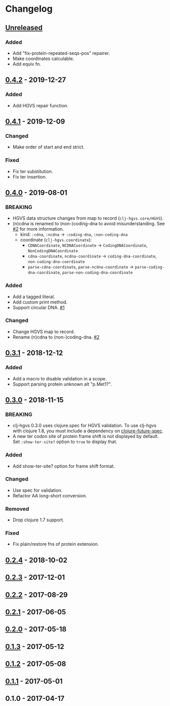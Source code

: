 # Changelog

## [Unreleased]

### Added

- Add "fix-protein-repeated-seqs-pos" repairer.
- Make coordinates calculable.
- Add equiv fn.

## [0.4.2] - 2019-12-27

### Added

- Add HGVS repair function.

## [0.4.1] - 2019-12-09

### Changed

- Make order of start and end strict.

### Fixed

- Fix ter substitution.
- Fix ter insertion.

## [0.4.0] - 2019-08-01

### BREAKING

- HGVS data structure changes from map to record (`clj-hgvs.core/HGVS`).
- (n)cdna is renamed to (non-)coding-dna to avoid misunderstanding. See [#2](https://github.com/chrovis/clj-hgvs/issues/2) for more information.
    - kind: `:cdna`, `:ncdna` → `:coding-dna`, `:non-coding-dna`
    - coordinate (`clj-hgvs.coordinate`):
        - `CDNACoordinate`, `NCDNACoordinate` → `CodingDNACoordinate`, `NonCodingDNACoordinate`
        - `cdna-coordinate`, `ncdna-coordinate` → `coding-dna-coordinate`, `non-coding-dna-coordinate`
        - `parse-cdna-coordinate`, `parse-ncdna-coordinate` → `parse-coding-dna-coordinate`, `parse-non-coding-dna-coordinate`

### Added

- Add a tagged literal.
- Add custom print method.
- Support circular DNA. [#1](https://github.com/chrovis/clj-hgvs/issues/1)

### Changed

- Change HGVS map to record.
- Rename (n)cdna to (non-)coding-dna. [#2](https://github.com/chrovis/clj-hgvs/issues/2)

## [0.3.1] - 2018-12-12

### Added

- Add a macro to disable validation in a scope.
- Support parsing protein unknown alt "p.Met1?".

## [0.3.0] - 2018-11-15

### BREAKING

- clj-hgvs 0.3.0 uses clojure.spec for HGVS validation. To use clj-hgvs with
  clojure 1.8, you must include a dependency on
  [clojure-future-spec](https://github.com/tonsky/clojure-future-spec).
- A new ter codon site of protein frame shift is not displayed by default.
  Set `:show-ter-site?` option to `true` to display that.

### Added

- Add show-ter-site? option for frame shift format.

### Changed

- Use spec for validation.
- Refactor AA long-short conversion.

### Removed

- Drop clojure 1.7 support.

### Fixed

- Fix plain/restore fns of protein extension.

## [0.2.4] - 2018-10-02

## [0.2.3] - 2017-12-01

## [0.2.2] - 2017-08-29

## [0.2.1] - 2017-06-05

## [0.2.0] - 2017-05-18

## [0.1.3] - 2017-05-12

## [0.1.2] - 2017-05-08

## [0.1.1] - 2017-05-01

## 0.1.0 - 2017-04-17

[Unreleased]: https://github.com/chrovis/clj-hgvs/compare/0.4.2...HEAD
[0.4.2]: https://github.com/chrovis/clj-hgvs/compare/0.4.1...0.4.2
[0.4.1]: https://github.com/chrovis/clj-hgvs/compare/0.4.0...0.4.1
[0.4.0]: https://github.com/chrovis/clj-hgvs/compare/0.3.1...0.4.0
[0.3.1]: https://github.com/chrovis/clj-hgvs/compare/0.3.0...0.3.1
[0.3.0]: https://github.com/chrovis/clj-hgvs/compare/0.2.4...0.3.0
[0.2.4]: https://github.com/chrovis/clj-hgvs/compare/0.2.3...0.2.4
[0.2.3]: https://github.com/chrovis/clj-hgvs/compare/0.2.2...0.2.3
[0.2.2]: https://github.com/chrovis/clj-hgvs/compare/0.2.1...0.2.2
[0.2.1]: https://github.com/chrovis/clj-hgvs/compare/0.2.0...0.2.1
[0.2.0]: https://github.com/chrovis/clj-hgvs/compare/0.1.3...0.2.0
[0.1.3]: https://github.com/chrovis/clj-hgvs/compare/0.1.2...0.1.3
[0.1.2]: https://github.com/chrovis/clj-hgvs/compare/0.1.1...0.1.2
[0.1.1]: https://github.com/chrovis/clj-hgvs/compare/0.1.0...0.1.1
